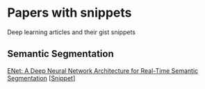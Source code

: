 # Papers with snippets
Deep learning articles and their gist snippets

## Semantic Segmentation
[ENet: A Deep Neural Network Architecture for Real-Time Semantic Segmentation](https://arxiv.org/abs/1606.0214) [[Snippet](https://gist.github.com/RoozbehSanaei/3bb7b2d4e044f333886f937d31c36e4c)]
